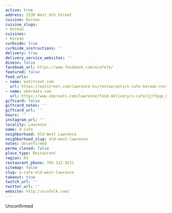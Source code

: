 ```yaml
---
active: true
address: 1530 West 6th Street
cuisine: Korean
cuisine_slugs:
- korean
cuisines:
- Korean
curbside: true
curbside_instructions: ''
delivery: true
delivery_service_websites: ''
dinein: false
facebook_url: https://www.facebook.com/ocafelk/
featured: false
food_urls:
- name: eatstreet.com
  url: https://eatstreet.com/lawrence-ks/restaurants/o-cafe-korean-restaurant
- name: ubereats.com
  url: https://www.ubereats.com/lawrence/food-delivery/o-cafe/2jYfpge_Q3KHWBolkq_3UA
giftcard: false
giftcard_notes: ''
giftcard_url: ''
hours: ''
instagram_url: ''
locality: Lawrence
name: O Cafe
neighborhood: Old West Lawrence
neighborhood_slug: old-west-lawrence
notes: Unconfirmed
perma_closed: false
place_type: Restaurant
region: KS
restaurant_phone: 785-312-9211
sitemap: false
slug: o-cafe-old-west-lawrence
takeout: true
twitch_url: ''
twitter_url: ''
website: http://ocafelk.com/
---
```


Unconfirmed